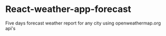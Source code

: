# React-weather-app-forecast
Five days forecast weather report for any city using openweathermap.org api's
